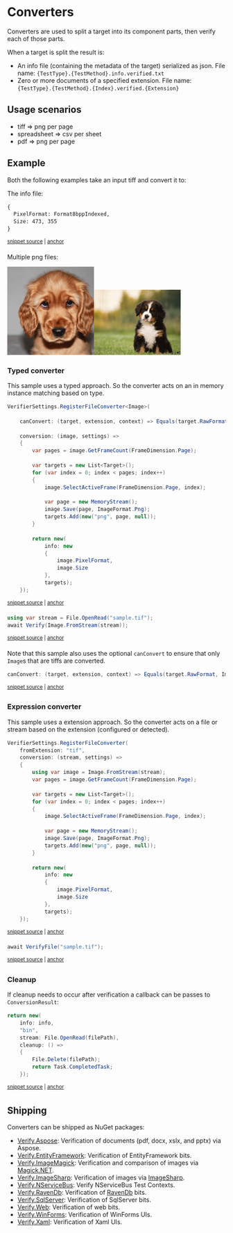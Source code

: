 <!--
GENERATED FILE - DO NOT EDIT
This file was generated by [MarkdownSnippets](https://github.com/SimonCropp/MarkdownSnippets).
Source File: /docs/mdsource/converter.source.md
To change this file edit the source file and then run MarkdownSnippets.
-->

# Converters

Converters are used to split a target into its component parts, then verify each of those parts.

When a target is split the result is:

 * An info file (containing the metadata of the target) serialized as json. File name: `{TestType}.{TestMethod}.info.verified.txt`
 * Zero or more documents of a specified extension. File name: `{TestType}.{TestMethod}.{Index}.verified.{Extension}`


## Usage scenarios

 * tiff => png per page
 * spreadsheet => csv per sheet
 * pdf => png per page


## Example

Both the following examples take an input tiff and convert it to:

The info file:

<!-- snippet: ConverterSnippets.Type.00.verified.txt -->
<a id='snippet-ConverterSnippets.Type.00.verified.txt'></a>
```txt
{
  PixelFormat: Format8bppIndexed,
  Size: 473, 355
}
```
<sup><a href='/src/Verify.Tests/Snippets/ConverterSnippets.Type.00.verified.txt#L1-L4' title='Snippet source file'>snippet source</a> | <a href='#snippet-ConverterSnippets.Type.00.verified.txt' title='Start of snippet'>anchor</a></sup>
<!-- endSnippet -->

Multiple png files:

<img src="../src/Verify.Tests/Snippets/ConverterSnippets.Type.01.verified.png" alt="Converter page one verified" width="200"><img src="../src/Verify.Tests/Snippets/ConverterSnippets.Type.02.verified.png" alt="Converter page one verified" width="200">


### Typed converter

This sample uses a typed approach. So the converter acts on an in memory instance matching based on type.

<!-- snippet: RegisterFileConverterType -->
<a id='snippet-registerfileconvertertype'></a>
```cs
VerifierSettings.RegisterFileConverter<Image>(

    canConvert: (target, extension, context) => Equals(target.RawFormat, ImageFormat.Tiff),

    conversion: (image, settings) =>
    {
        var pages = image.GetFrameCount(FrameDimension.Page);

        var targets = new List<Target>();
        for (var index = 0; index < pages; index++)
        {
            image.SelectActiveFrame(FrameDimension.Page, index);

            var page = new MemoryStream();
            image.Save(page, ImageFormat.Png);
            targets.Add(new("png", page, null));
        }

        return new(
            info: new
            {
                image.PixelFormat,
                image.Size
            },
            targets);
    });
```
<sup><a href='/src/Verify.Tests/Snippets/ConverterSnippets.cs#L13-L46' title='Snippet source file'>snippet source</a> | <a href='#snippet-registerfileconvertertype' title='Start of snippet'>anchor</a></sup>
<!-- endSnippet -->

<!-- snippet: FileConverterTypeVerify -->
<a id='snippet-fileconvertertypeverify'></a>
```cs
using var stream = File.OpenRead("sample.tif");
await Verify(Image.FromStream(stream));
```
<sup><a href='/src/Verify.Tests/Snippets/ConverterSnippets.cs#L52-L57' title='Snippet source file'>snippet source</a> | <a href='#snippet-fileconvertertypeverify' title='Start of snippet'>anchor</a></sup>
<!-- endSnippet -->

Note that this sample also uses the optional `canConvert` to ensure that only `Image`s that are tiffs are converted.

<!-- snippet: ConverterCanConvert -->
<a id='snippet-convertercanconvert'></a>
```cs
canConvert: (target, extension, context) => Equals(target.RawFormat, ImageFormat.Tiff),
```
<sup><a href='/src/Verify.Tests/Snippets/ConverterSnippets.cs#L17-L21' title='Snippet source file'>snippet source</a> | <a href='#snippet-convertercanconvert' title='Start of snippet'>anchor</a></sup>
<!-- endSnippet -->


### Expression converter

This sample uses a extension approach. So the converter acts on a file or stream based on the extension (configured or detected).

<!-- snippet: RegisterFileConverterExtension -->
<a id='snippet-registerfileconverterextension'></a>
```cs
VerifierSettings.RegisterFileConverter(
    fromExtension: "tif",
    conversion: (stream, settings) =>
    {
        using var image = Image.FromStream(stream);
        var pages = image.GetFrameCount(FrameDimension.Page);

        var targets = new List<Target>();
        for (var index = 0; index < pages; index++)
        {
            image.SelectActiveFrame(FrameDimension.Page, index);

            var page = new MemoryStream();
            image.Save(page, ImageFormat.Png);
            targets.Add(new("png", page, null));
        }

        return new(
            info: new
            {
                image.PixelFormat,
                image.Size
            },
            targets);
    });
```
<sup><a href='/src/Verify.Tests/Snippets/ConverterSnippets.cs#L63-L91' title='Snippet source file'>snippet source</a> | <a href='#snippet-registerfileconverterextension' title='Start of snippet'>anchor</a></sup>
<!-- endSnippet -->

<!-- snippet: FileConverterExtensionVerify -->
<a id='snippet-fileconverterextensionverify'></a>
```cs
await VerifyFile("sample.tif");
```
<sup><a href='/src/Verify.Tests/Snippets/ConverterSnippets.cs#L93-L97' title='Snippet source file'>snippet source</a> | <a href='#snippet-fileconverterextensionverify' title='Start of snippet'>anchor</a></sup>
<!-- endSnippet -->


### Cleanup

If cleanup needs to occur after verification a callback can be passes to `ConversionResult`:

<!-- snippet: ConversionResultWithCleanup -->
<a id='snippet-conversionresultwithcleanup'></a>
```cs
return new(
    info: info,
    "bin",
    stream: File.OpenRead(filePath),
    cleanup: () =>
    {
        File.Delete(filePath);
        return Task.CompletedTask;
    });
```
<sup><a href='/src/Verify.Tests/Converters/TypeConverterTests.cs#L41-L53' title='Snippet source file'>snippet source</a> | <a href='#snippet-conversionresultwithcleanup' title='Start of snippet'>anchor</a></sup>
<!-- endSnippet -->


## Shipping

Converters can be shipped as NuGet packages:

 * [Verify.Aspose](https://github.com/VerifyTests/VerifyTests.Aspose): Verification of documents (pdf, docx, xslx, and pptx) via Aspose.
 * [Verify.EntityFramework](https://github.com/VerifyTests/Verify.EntityFramework): Verification of EntityFramework bits.
 * [Verify.ImageMagick](https://github.com/VerifyTests/Verify.ImageMagick): Verification and comparison of images via [Magick.NET](https://github.com/dlemstra/Magick.NET).
 * [Verify.ImageSharp](https://github.com/VerifyTests/Verify.ImageSharp): Verification of images via [ImageSharp](https://github.com/SixLabors/ImageSharp).
 * [Verify.NServiceBus](https://github.com/NServiceBusExtensions/Verify.NServiceBus): Verify NServiceBus Test Contexts.
 * [Verify.RavenDb](https://github.com/VerifyTests/Verify.RavenDb): Verification of [RavenDb](https://ravendb.net) bits.
 * [Verify.SqlServer](https://github.com/VerifyTests/Verify.SqlServer): Verification of SqlServer bits.
 * [Verify.Web](https://github.com/VerifyTests/Verify.Web): Verification of web bits.
 * [Verify.WinForms](https://github.com/VerifyTests/Verify.WinForms): Verification of WinForms UIs.
 * [Verify.Xaml](https://github.com/VerifyTests/Verify.Xaml): Verification of Xaml UIs.
